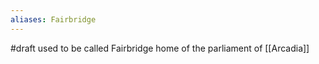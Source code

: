 ```yaml
---
aliases: Fairbridge
---
```

#draft
used to be called Fairbridge
home of the parliament of [[Arcadia]]